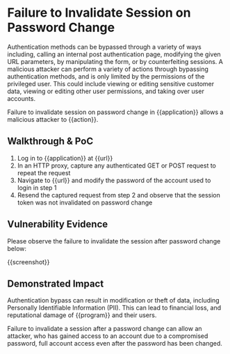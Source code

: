 # Failure to Invalidate Session on Password Change

Authentication methods can be bypassed through a variety of ways including, calling an internal post authentication page, modifying the given URL parameters, by manipulating the form, or by counterfeiting sessions. A malicious attacker can perform a variety of actions through bypassing authentication methods, and is only limited by the permissions of the privileged user. This could include viewing or editing sensitive customer data, viewing or editing other user permissions, and taking over user accounts.

Failure to invalidate session on password change in {{application}} allows a malicious attacker to {{action}}.

## Walkthrough & PoC

1. Log in to {{application}} at {{url}}
1. In an HTTP proxy, capture any authenticated GET or POST request to repeat the request
1. Navigate to {{url}} and modify the password of the account used to login in step 1
1. Resend the captured request from step 2 and observe that the session token was not invalidated on password change

## Vulnerability Evidence

Please observe the failure to invalidate the session after password change below:

{{screenshot}}

## Demonstrated Impact

Authentication bypass can result in modification or theft of data, including Personally Identifiable Information (PII). This can lead to financial loss,  and reputational damage of {{program}} and their users.

Failure to invalidate a session after a password change can allow an attacker, who has gained access to an account due to a compromised password, full account access even after the password has been changed.
